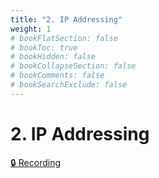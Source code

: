 ```yaml
---
title: "2. IP Addressing"
weight: 1
# bookFlatSection: false
# bookToc: true
# bookHidden: false
# bookCollapseSection: false
# bookComments: false
# bookSearchExclude: false
---
```


# 2. IP Addressing

[🔒 Recording](https://github.com/ryanbester/uni-resources/tree/main/sai/y1/tb2/2-ip-addressing)
